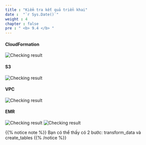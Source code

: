 ```yaml
---
title : "Kiểm tra kết quả triển khai"
date :  "`r Sys.Date()`" 
weight : 4
chapter : false
pre : " <b> 9.4 </b> "
---
```

#### CloudFormation
![Checking result](/images/9.AWS_CDK_–_Deploying_Stacks/9.4.Checking_the_deployment_result/9.4.1.CloudFormation/CloudFormation.png)

#### S3
![Checking result](/images/9.AWS_CDK_–_Deploying_Stacks/9.4.Checking_the_deployment_result/9.4.2.S3/S3.png)
#### VPC
![Checking result](/images/9.AWS_CDK_–_Deploying_Stacks/9.4.Checking_the_deployment_result/9.4.3.VPC/VPC.png)
#### EMR
![Checking result](/images/9.AWS_CDK_–_Deploying_Stacks/9.4.Checking_the_deployment_result/9.4.4.EMR/EMR.png)
![Checking result](/images/9.AWS_CDK_–_Deploying_Stacks/9.4.Checking_the_deployment_result/9.4.4.EMR/EMR2.png)

{{% notice note %}}
Bạn có thể thấy có 2 bước: transform_data và create_tables
{{% /notice %}}